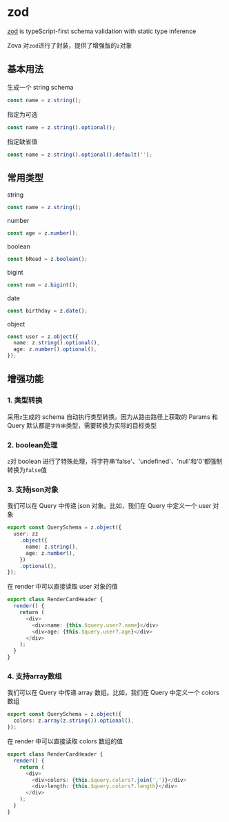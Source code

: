 # zod

[zod](https://zod.dev) is typeScript-first schema validation with static type inference

Zova 对`zod`进行了封装，提供了增强版的`z`对象

## 基本用法

生成一个 string schema

```typescript
const name = z.string();
```

指定为可选

```typescript
const name = z.string().optional();
```

指定缺省值

```typescript
const name = z.string().optional().default('');
```

## 常用类型

string

```typescript
const name = z.string();
```

number

```typescript
const age = z.number();
```

boolean

```typescript
const bRead = z.boolean();
```

bigint

```typescript
const num = z.bigint();
```

date

```typescript
const birthday = z.date();
```

object

```typescript
const user = z.object({
  name: z.string().optional(),
  age: z.number().optional(),
});
```

## 增强功能

### 1. 类型转换

采用`z`生成的 schema 自动执行类型转换。因为从路由路径上获取的 Params 和 Query 默认都是`字符串`类型，需要转换为实际的目标类型

### 2. boolean处理

`z`对 boolean 进行了特殊处理，将字符串'false'、'undefined'、'null'和'0'都强制转换为`false`值

### 3. 支持json对象

我们可以在 Query 中传递 json 对象。比如，我们在 Query 中定义一个 user 对象

```typescript
export const QuerySchema = z.object({
  user: zz
    .object({
      name: z.string(),
      age: z.number(),
    })
    .optional(),
});
```

在 render 中可以直接读取 user 对象的值

```typescript
export class RenderCardHeader {
  render() {
    return (
      <div>
        <div>name: {this.$query.user?.name}</div>
        <div>age: {this.$query.user?.age}</div>
      </div>
    );
  }
}
```

### 4. 支持array数组

我们可以在 Query 中传递 array 数组。比如，我们在 Query 中定义一个 colors 数组

```typescript
export const QuerySchema = z.object({
  colors: z.array(z.string()).optional(),
});
```

在 render 中可以直接读取 colors 数组的值

```typescript
export class RenderCardHeader {
  render() {
    return (
      <div>
        <div>colors: {this.$query.colors?.join(',')}</div>
        <div>length: {this.$query.colors?.length}</div>
      </div>
    );
  }
}
```
